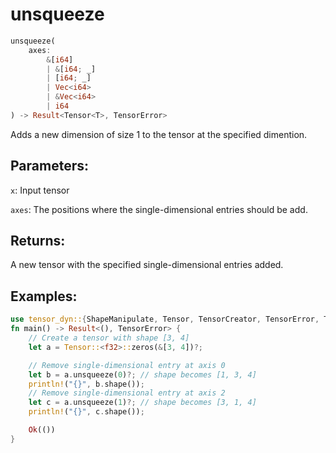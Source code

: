 # unsqueeze
```rust
unsqueeze(
    axes: 
        &[i64]
        | &[i64; _]
        | [i64; _] 
        | Vec<i64> 
        | &Vec<i64>
        | i64
) -> Result<Tensor<T>, TensorError>
```
Adds a new dimension of size 1 to the tensor at the specified dimention.

## Parameters:
`x`: Input tensor

`axes`: The positions where the single-dimensional entries should be add.

## Returns:
A new tensor with the specified single-dimensional entries added.

## Examples:
```rust
use tensor_dyn::{ShapeManipulate, Tensor, TensorCreator, TensorError, TensorInfo};
fn main() -> Result<(), TensorError> {
    // Create a tensor with shape [3, 4]
    let a = Tensor::<f32>::zeros(&[3, 4])?;

    // Remove single-dimensional entry at axis 0
    let b = a.unsqueeze(0)?; // shape becomes [1, 3, 4]
    println!("{}", b.shape());
    // Remove single-dimensional entry at axis 2
    let c = a.unsqueeze(1)?; // shape becomes [3, 1, 4]
    println!("{}", c.shape());

    Ok(())
}
```